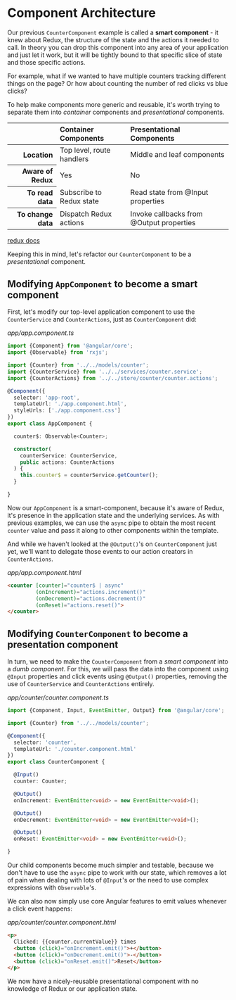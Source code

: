 # Component Architecture

Our previous `CounterComponent` example is called a **smart 
component** - it knew about Redux, the structure of the state and the actions it
needed to call. In theory you can drop this component into any area of your 
application and just let it work, but it will be tightly bound to that specific 
slice of state and those specific actions.

For example, what if we wanted to have multiple counters tracking different 
things on the page? Or how about counting the number of red clicks vs blue 
clicks?

To help make components more generic and reusable, it's worth trying to separate
them into _container_ components and _presentational_ components.

<table>
    <thead>
        <tr>
            <th></th>
            <th scope="col" style="text-align:left">Container Components</th>
            <th scope="col" style="text-align:left">Presentational Components</th>
        </tr>
    </thead>
    <tbody>
        <tr>
          <th scope="row" style="text-align:right">Location</th>
          <td>Top level, route handlers</td>
          <td>Middle and leaf components</td>
        </tr>
        <tr>
          <th scope="row" style="text-align:right">Aware of Redux</th>
          <td>Yes</th>
          <td>No</th>
        </tr>
        <tr>
          <th scope="row" style="text-align:right">To read data</th>
          <td>Subscribe to Redux state</td>
          <td>Read state from @Input properties</td>
        </tr>
        <tr>
          <th scope="row" style="text-align:right">To change data</th>
          <td>Dispatch Redux actions</td>
          <td>Invoke callbacks from @Output properties</td>
        </tr>
    </tbody>
</table>

[redux docs](http://redux.js.org/docs/basics/UsageWithReact.html)

Keeping this in mind, let's refactor our `CounterComponent` to be a 
_presentational_ component.

## Modifying `AppComponent` to become a smart component

First, let's modify our top-level application component to use the 
`CounterService` and `CounterActions`, just as `CounterComponent` did:

_app/app.component.ts_

```typescript
import {Component} from '@angular/core';
import {Observable} from 'rxjs';

import {Counter} from '../../models/counter';
import {CounterService} from '../../services/counter.service';
import {CounterActions} from '../../store/counter/counter.actions';

@Component({
  selector: 'app-root',
  templateUrl: './app.component.html',
  styleUrls: ['./app.component.css']
})
export class AppComponent {

  counter$: Observable<Counter>;

  constructor(
    counterService: CounterService,
    public actions: CounterActions
  ) {
    this.counter$ = counterService.getCounter();
  }

}
```

Now our `AppComponent` is a smart-component, because it's aware of Redux, it's 
presence in the application state and the underlying services. As with previous 
examples, we can use the `async` pipe to obtain the most recent `counter` value 
and pass it along to other components within the template. 

And while we haven't looked at the `@Output()`'s on `CounterComponent` just yet, 
we'll want to delegate those events to our action creators in `CounterActions`. 

_app/app.component.html_

```html
<counter [counter]="counter$ | async"
         (onIncrement)="actions.increment()"
         (onDecrement)="actions.decrement()"
         (onReset)="actions.reset()">
</counter>
```

## Modifying `CounterComponent` to become a presentation component

In turn, we need to make the `CounterComponent` from a *smart component* into a 
*dumb component*. For this, we will pass the data into the component using 
`@Input` properties and click events using `@Output()` properties, removing the 
use of `CounterService` and `CounterActions` entirely.

_app/counter/counter.component.ts_
```typescript
import {Component, Input, EventEmitter, Output} from '@angular/core';

import {Counter} from '../../models/counter';

@Component({
  selector: 'counter',
  templateUrl: './counter.component.html'
})
export class CounterComponent {

  @Input()
  counter: Counter;

  @Output()
  onIncrement: EventEmitter<void> = new EventEmitter<void>();

  @Output()
  onDecrement: EventEmitter<void> = new EventEmitter<void>();

  @Output()
  onReset: EventEmitter<void> = new EventEmitter<void>();

}
```

Our child components become much simpler and testable, because we don't have to 
use the `async` pipe to work with our state, which removes a lot of pain when 
dealing with lots of `@Input`'s or the need to use complex expressions with 
`Observable`'s. 

We can also now simply use core Angular features to emit values whenever a click 
event happens:

_app/counter/counter.component.html_

```html
<p>
  Clicked: {{counter.currentValue}} times
  <button (click)="onIncrement.emit()">+</button>
  <button (click)="onDecrement.emit()">-</button>
  <button (click)="onReset.emit()">Reset</button>
</p>
```

We now have a nicely-reusable presentational component with no knowledge of
Redux or our application state.